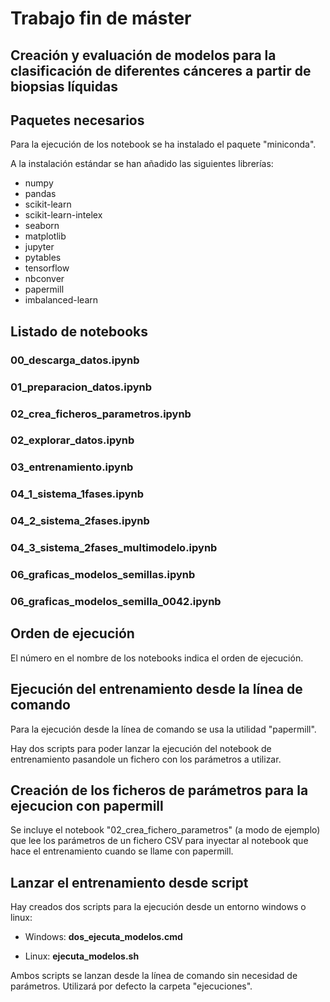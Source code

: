 # Trabajo fin de máster

## Creación y evaluación de modelos para la clasificación de diferentes cánceres a partir de biopsias líquidas

## Paquetes necesarios

Para la ejecución de los notebook se ha instalado el paquete "miniconda".

A la instalación estándar se han añadido las siguientes librerías:

* numpy
* pandas
* scikit-learn
* scikit-learn-intelex
* seaborn
* matplotlib
* jupyter
* pytables
* tensorflow
* nbconver
* papermill
* imbalanced-learn

## Listado de notebooks

### 00_descarga_datos.ipynb

### 01_preparacion_datos.ipynb

### 02_crea_ficheros_parametros.ipynb

### 02_explorar_datos.ipynb

### 03_entrenamiento.ipynb

### 04_1_sistema_1fases.ipynb

### 04_2_sistema_2fases.ipynb

### 04_3_sistema_2fases_multimodelo.ipynb

### 06_graficas_modelos_semillas.ipynb

### 06_graficas_modelos_semilla_0042.ipynb

## Orden de ejecución

El número en el nombre de los notebooks indica el orden de ejecución.

## Ejecución del entrenamiento desde la línea de comando

Para la ejecución desde la línea de comando se usa la utilidad "papermill".

Hay dos scripts para poder lanzar la ejecución del notebook de entrenamiento pasandole un fichero con los parámetros a utilizar.

## Creación de los ficheros de parámetros para la ejecucion con papermill

Se incluye el notebook "02_crea_fichero_parametros" (a modo de ejemplo) que lee los parámetros de un fichero CSV para inyectar al notebook que hace el entrenamiento cuando se llame con papermill.

## Lanzar el entrenamiento desde script

Hay creados dos scripts para la ejecución desde un entorno windows o linux:

* Windows: **dos_ejecuta_modelos.cmd**

* Linux: **ejecuta_modelos.sh**

Ambos scripts se lanzan desde la línea de comando sin necesidad de parámetros. Utilizará por defecto la carpeta "ejecuciones".
